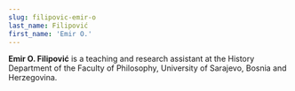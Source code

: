 ```yaml
---
slug: filipovic-emir-o
last_name: Filipović
first_name: 'Emir O.'
---
```

**Emir O. Filipović** is a teaching and research assistant at the History Department of the Faculty of Philosophy, University of Sarajevo, Bosnia and Herzegovina.